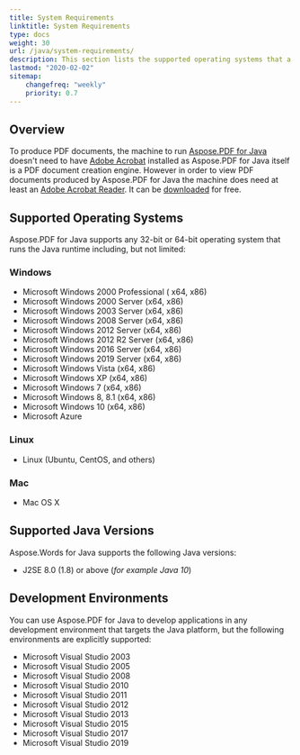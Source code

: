 ```yaml
---
title: System Requirements
linktitle: System Requirements
type: docs
weight: 30
url: /java/system-requirements/
description: This section lists the supported operating systems that a developer needs to successfully work with Aspose.PDF for Java.
lastmod: "2020-02-02"
sitemap:
    changefreq: "weekly"
    priority: 0.7
---
```


## Overview

To produce PDF documents, the machine to run [Aspose.PDF for Java](https://products.aspose.com/pdf/java) doesn't need to have [Adobe Acrobat](http://www.adobe.com/products/acrobatpro/main.html) installed as Aspose.PDF for Java itself is a PDF document creation engine. However in order to view PDF documents produced by Aspose.PDF for Java the machine does need at least an [Adobe Acrobat Reader](http://www.adobe.com/products/acrobat/readermain.html). It can be [downloaded](http://www.adobe.com/products/acrobat/readermain.html) for free.

## Supported Operating Systems

Aspose.PDF for Java supports any 32-bit or 64-bit operating system that runs the Java runtime including, but not limited:

### Windows

- Microsoft Windows 2000 Professional ( x64, x86)
- Microsoft Windows 2000 Server (x64, x86)
- Microsoft Windows 2003 Server (x64, x86)
- Microsoft Windows 2008 Server (x64, x86)
- Microsoft Windows 2012 Server (x64, x86)
- Microsoft Windows 2012 R2 Server (x64, x86)
- Microsoft Windows 2016 Server (x64, x86)
- Microsoft Windows 2019 Server (x64, x86)
- Microsoft Windows Vista (x64, x86)
- Microsoft Windows XP (x64, x86)
- Microsoft Windows 7 (x64, x86)
- Microsoft Windows 8, 8.1 (x64, x86)
- Microsoft Windows 10 (x64, x86)
- Microsoft Azure

### Linux

- Linux (Ubuntu, CentOS, and others)

### Mac

- Mac OS X

## Supported Java Versions

Aspose.Words for Java supports the following Java versions:

- J2SE 8.0 (1.8) or above (*for example Java 10*) 

## Development Environments

You can use Aspose.PDF for Java to develop applications in any development environment that targets the Java platform, but the following environments are explicitly supported:

- Microsoft Visual Studio 2003
- Microsoft Visual Studio 2005
- Microsoft Visual Studio 2008
- Microsoft Visual Studio 2010
- Microsoft Visual Studio 2011
- Microsoft Visual Studio 2012
- Microsoft Visual Studio 2013
- Microsoft Visual Studio 2015
- Microsoft Visual Studio 2017
- Microsoft Visual Studio 2019

